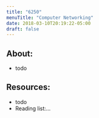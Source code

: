 ```yaml
---
title: "6250"
menuTitle: "Computer Networking"
date: 2018-03-10T20:19:22-05:00
draft: false
---
```


## About:

- todo


## Resources:

- todo
- Reading list:...